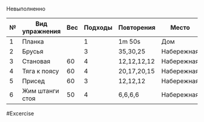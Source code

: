 Невыполненно

| №   | Вид упражнения  | Вес | Подходы | Повторения  | Место      |
| --- | --------------- | --- | ------- | ----------- | ---------- |
| 1   | Планка          |     | 1       | 1m 50s      | Дом        |
| 2   | Брусья          |     | 3       | 35,30,25    | Набережная |
| 3   | Становая        | 60  | 4       | 12,12,12,12 | Набережная |
| 4   | Тяга к поясу    | 60  | 4       | 20,17,20,15 | Набережная |
| 5   | Присед          | 60  | 3       | 12,12,12    | Набережная |
| 6   | Жим штанги стоя | 50  | 4       | 6,6,6,6     | Набережная |


#Excercise